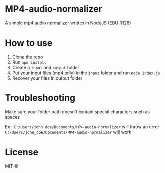 # MP4-audio-normalizer
A simple mp4 audio normalizer written in NodeJS (EBU R128)


# How to use

1. Clone the repo
2. Run `npm install`
3. Create a `input` and `output` folder
4. Put your input files (mp4 only) in the `input` folder and run `node index.js`
5. Recover your files in output folder


# Troubleshooting

Make sure your folder path doesn't contain special characters such as spaces

Ex : 
`C:/Users/john doe/Documents/MP4-audio-normalizer` will throw an error 
`C:/Users/john_doe/Documents/MP4-audio-normalizer` will work



# License

MIT ©
